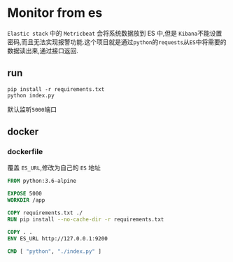 # Monitor from es
`Elastic stack` 中的 `Metricbeat` 会将系统数据放到 ES 中,但是 `Kibana`不能设置密码,而且无法实现报警功能.这个项目就是通过`python`的`requests`从`ES`中将需要的数据读出来,通过接口返回.

## run
```
pip install -r requirements.txt
python index.py
```
默认监听`5000`端口

## docker
### dockerfile
覆盖 `ES_URL`,修改为自己的 `ES` 地址
```dockerfile
FROM python:3.6-alpine

EXPOSE 5000
WORKDIR /app

COPY requirements.txt ./
RUN pip install --no-cache-dir -r requirements.txt

COPY . .
ENV ES_URL http://127.0.0.1:9200

CMD [ "python", "./index.py" ]
```
